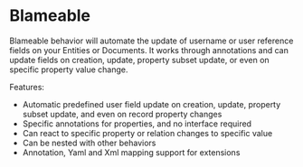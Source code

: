 # Blameable

Blameable behavior will automate the update of username or user reference fields on your Entities or Documents. It works through annotations and can update fields on creation, update, property subset update, or even on specific property value change.

Features:

* Automatic predefined user field update on creation, update, property subset update, and even on record property changes
* Specific annotations for properties, and no interface required
* Can react to specific property or relation changes to specific value
* Can be nested with other behaviors
* Annotation, Yaml and Xml mapping support for extensions
